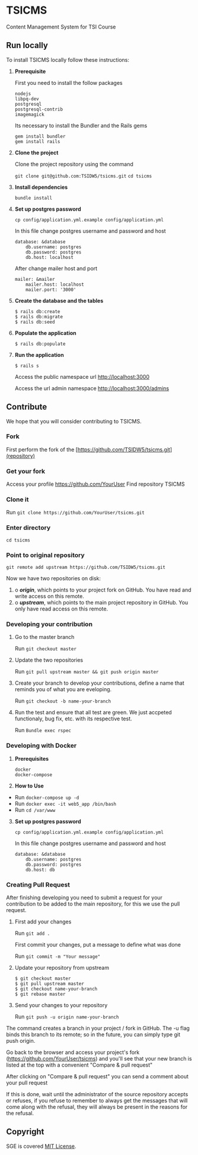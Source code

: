 # TSICMS

Content Management System for TSI Course

## Run locally

To install TSICMS locally follow these instructions:

1. **Prerequisite**

	First you need to install the follow packages

 	```
 	nodejs
 	libpq-dev
 	postgresql
 	postgresql-contrib
 	imagemagick
 	```

	Its necessary to install the Bundler and the Rails gems

 	```
 	gem install bundler
 	gem install rails
 	```

2. **Clone the project**

	Clone the project repository using the command

	`git clone git@github.com:TSIDW5/tsicms.git`
	`cd tsicms`

3. **Install dependencies**

	`bundle install`

4. **Set up postgres password**

	`cp config/application.yml.example config/application.yml`

	In this file change postgres username and password and host
	```
	database: &database
  		db.username: postgres
  		db.password: postgres
  		db.host: localhost
	```

	After change mailer host and port
	```
	mailer: &mailer
		mailer.host: localhost
		mailer.port: '3000'
	```

5.  **Create the database and the tables**

	```
	$ rails db:create
	$ rails db:migrate
	$ rails db:seed
	```

6. **Populate the application**

	```
	$ rails db:populate
	```

7. **Run the application**

	```
	$ rails s
	```

	Access the public namespace url [http://localhost:3000](http://localhost:3000)

	Access the url admin namespace [http://localhost:3000/admins](http://localhost:3000/admins)


## Contribute

We hope that you will consider contributing to TSICMS.


### Fork

First perform the fork of the [https://github.com/TSIDW5/tsicms.git](repository)


### Get your fork

Access your profile https://github.com/YourUser
Find repository TSICMS

### Clone it

Run `git clone https://github.com/YourUser/tsicms.git`

### Enter directory

`cd tsicms`

### Point to original repository

`git remote add upstream https://github.com/TSIDW5/tsicms.git`

Now we have two repositories on disk:

1. o _**origin**_, which points to your project fork on GitHub. You have read and write access on this remote.
2. o _**upstream**_, which points to the main project repository in GitHub. You only have read access on this remote.


### Developing your contribution

1. Go to the master branch

    Run `git checkout master`

2. Update the two repositories

    Run `git pull upstream master && git push origin master`

3. Create your branch to develop your contributions, define a name that reminds you of what you are eveloping.

    Run `git checkout -b name-your-branch`

4.  Run the test and ensure that all test are green. We just accpeted functionaly, bug fix, etc. with its respective test.

    Run `Bundle exec rspec`

### Developing with Docker

1. **Prerequisites**
 	```
 	docker
 	docker-compose
 	```
2. **How to Use**

+ Run `docker-compose up -d`
+ Run `docker exec -it web5_app /bin/bash`
+ Run `cd /var/www`

3. **Set up postgres password**

	`cp config/application.yml.example config/application.yml`

	In this file change postgres username and password and host
	```
	database: &database
  		db.username: postgres
  		db.password: postgres
  		db.host: db
	```

### Creating Pull Request

After finishing developing you need to submit a request for your contribution to be added to the main repository, for this we use the pull request.

1. First add your changes

    Run `git add .`

    First commit your changes, put a message to define what was done

    Run `git commit -m "Your message"`

2. Update your repository from upstream
    ```
    $ git checkout master
    $ git pull upstream master
    $ git checkout name-your-branch
    $ git rebase master
    ```

3. Send your changes to your repository

    Run `git push -u origin name-your-branch`


The command creates a branch in your project / fork in GitHub. The -u flag binds this branch to its remote; so in the future, you can simply type git push origin.

Go back to the browser and access your project's fork (https://github.com/YourUser/tsicms) and you'll see that your new branch is listed at the top with a convenient "Compare & pull request"

After clicking on "Compare & pull request" you can send a comment about your pull request

If this is done, wait until the administrator of the source repository accepts or refuses, if you refuse to remember to always get the messages that will come along with the refusal, they will always be present in the reasons for the refusal.


## Copyright
SGE is covered [MIT License](https://opensource.org/licenses/MIT).
